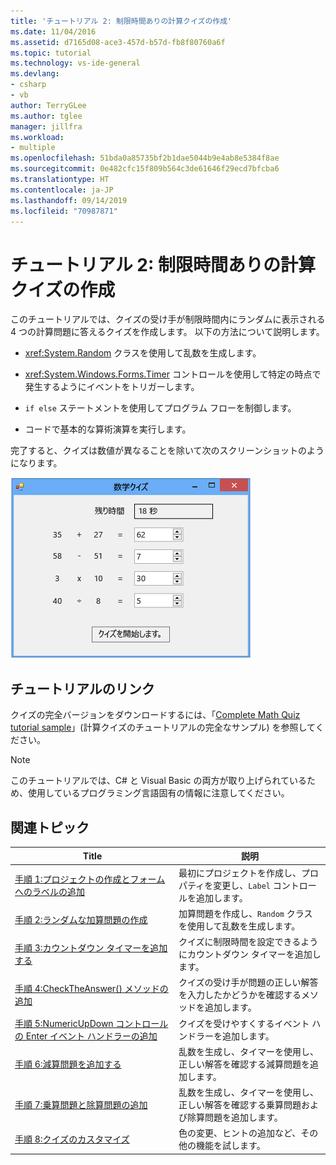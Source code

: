 ```yaml
---
title: 'チュートリアル 2: 制限時間ありの計算クイズの作成'
ms.date: 11/04/2016
ms.assetid: d7165d08-ace3-457d-b57d-fb8f80760a6f
ms.topic: tutorial
ms.technology: vs-ide-general
ms.devlang:
- csharp
- vb
author: TerryGLee
ms.author: tglee
manager: jillfra
ms.workload:
- multiple
ms.openlocfilehash: 51bda0a85735bf2b1dae5044b9e4ab8e5384f8ae
ms.sourcegitcommit: 0e482cfc15f809b564c3de61646f29ecd7bfcba6
ms.translationtype: HT
ms.contentlocale: ja-JP
ms.lasthandoff: 09/14/2019
ms.locfileid: "70987871"
---
```

# <a name="tutorial-2-create-a-timed-math-quiz"></a>チュートリアル 2: 制限時間ありの計算クイズの作成

このチュートリアルでは、クイズの受け手が制限時間内にランダムに表示される 4 つの計算問題に答えるクイズを作成します。 以下の方法について説明します。

- <xref:System.Random> クラスを使用して乱数を生成します。

- <xref:System.Windows.Forms.Timer> コントロールを使用して特定の時点で発生するようにイベントをトリガーします。

- `if else` ステートメントを使用してプログラム フローを制御します。

- コードで基本的な算術演算を実行します。

完了すると、クイズは数値が異なることを除いて次のスクリーンショットのようになります。

![4 つの問題がある計算クイズ](../ide/media/express_finishedquiz.png)

## <a name="tutorial-links"></a>チュートリアルのリンク

クイズの完全バージョンをダウンロードするには、「[Complete Math Quiz tutorial sample](https://code.msdn.microsoft.com/Complete-Math-Quiz-8581813c)」(計算クイズのチュートリアルの完全なサンプル) を参照してください。

> [!NOTE]
> このチュートリアルでは、C# と Visual Basic の両方が取り上げられているため、使用しているプログラミング言語固有の情報に注意してください。

## <a name="related-topics"></a>関連トピック

|Title|説明|
|-----------|-----------------|
|[手順 1:プロジェクトの作成とフォームへのラベルの追加](../ide/step-1-create-a-project-and-add-labels-to-your-form.md)|最初にプロジェクトを作成し、プロパティを変更し、`Label` コントロールを追加します。|
|[手順 2:ランダムな加算問題の作成](../ide/step-2-create-a-random-addition-problem.md)|加算問題を作成し、`Random` クラスを使用して乱数を生成します。|
|[手順 3:カウントダウン タイマーを追加する](../ide/step-3-add-a-countdown-timer.md)|クイズに制限時間を設定できるようにカウントダウン タイマーを追加します。|
|[手順 4:CheckTheAnswer() メソッドの追加](../ide/step-4-add-the-checktheanswer-parens-method.md)|クイズの受け手が問題の正しい解答を入力したかどうかを確認するメソッドを追加します。|
|[手順 5:NumericUpDown コントロールの Enter イベント ハンドラーの追加](../ide/step-5-add-enter-event-handlers-for-the-numericupdown-controls.md)|クイズを受けやすくするイベント ハンドラーを追加します。|
|[手順 6:減算問題を追加する](../ide/step-6-add-a-subtraction-problem.md)|乱数を生成し、タイマーを使用し、正しい解答を確認する減算問題を追加します。|
|[手順 7:乗算問題と除算問題の追加](../ide/step-7-add-multiplication-and-division-problems.md)|乱数を生成し、タイマーを使用し、正しい解答を確認する乗算問題および除算問題を追加します。|
|[手順 8:クイズのカスタマイズ](../ide/step-8-customize-the-quiz.md)|色の変更、ヒントの追加など、その他の機能を試します。|

